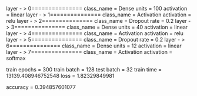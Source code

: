 layer - > 0===============
class_name = Dense
units = 100
activation = linear
layer - > 1===============
class_name = Activation
activation = relu
layer - > 2===============
class_name = Dropout
rate = 0.2
layer - > 3===============
class_name = Dense
units = 40
activation = linear
layer - > 4===============
class_name = Activation
activation = relu
layer - > 5===============
class_name = Dropout
rate = 0.2
layer - > 6===============
class_name = Dense
units = 12
activation = linear
layer - > 7===============
class_name = Activation
activation = softmax

train epochs = 300
train batch = 128
test batch = 32
train time = 13139.408946752548
loss = 1.82329849981


accuracy = 0.394857601077
